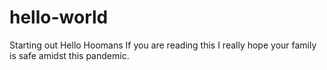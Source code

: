 # hello-world
Starting out
Hello Hoomans 
If you are reading this I really hope your family is safe amidst this pandemic.
